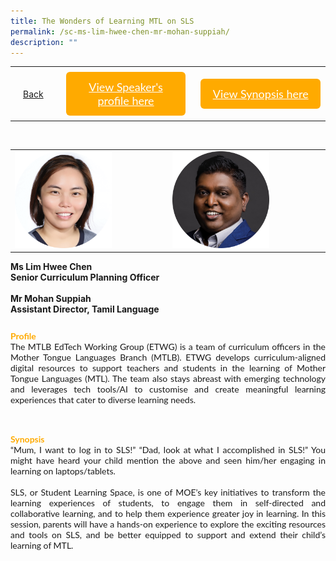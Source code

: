 ```yaml
---
title: The Wonders of Learning MTL on SLS
permalink: /sc-ms-lim-hwee-chen-mr-mohan-suppiah/
description: ""
---
```

<style>
  .video-container {
  position: relative;
  width: 100%;
  overflow: hidden;
  padding-top: 56.25%; 
}
.responsive-iframe {
  position: absolute;
  top: 0;
  left: 0;
  bottom: 0;
  right: 0;
  width: 100%;
  height: 100%;
  border: none;
}
.btntop {
    position: fixed;
    float: right;
    bottom: 20px;
    right: 80px;
    z-index: 99;
    boder: none;
    background-color: #3bb9ff;
    cursor: pointer;
    padding: 15px;
    boder-radius: 4px;
    color: #fff;
    font-weight: 600;
}
    .btn1,.btn2{
      font-size: 18px;
    font-family: Lato,sans-serif;
    background-color: #fa0;
    padding: 13px 13px;
    border-radius: 6px;
    text-align: center;
    display: block;
    margin-left: 8px;
  }
  @media only screen and (max-width: 600px){ 
  .btn1,.btn2{
   margin-left: -6px;
    padding: 1px 8px;
  }
  }
   .btn1:hover {
background-color: lightgrey;!important;
}
 .btn2:hover {
background-color: lightgrey;!important;
}
.content a {
margin-bottom:0rem;
text-decoration:none;
}
  img {
height:auto;
max-width:100%;
}
	
.tlimg img {
height:auto;
max-width:30%;
}
</style>


<table>
  <tbody><tr>   
        <td style="border: none;
  text-align: left;padding: 20px;">
<a href="/english-session">Back</a>
</td>
    <td style="border: none;
  text-align: left;padding: 8px;width: 43%;"> <a href="#C1" class="btn1" style="color:#fff;">View Speaker's profile here</a> </td>
    <td style="border: none;
  text-align: left;padding: 8px;width: 43%;">
      <a href="#C2" class="btn2" style="color:#fff;">  View Synopsis here</a>
    </td>
    </tr>
</tbody></table><br>

<table>
		<tbody><tr>
		<td>
		<img src="/images/EL/ms_lim hwee chen.png" style="width:65%"> 
		</td>
		<td>
		<img src="/images/EL/mr_mohan suppiah.png" style="width:65%">
		</td>
		</tr>
</tbody></table>


 <p> <strong>Ms Lim Hwee Chen<strong><br>
	 Senior Curriculum Planning Officer<br><br><strong>Mr Mohan Suppiah<strong>
	 <br>Assistant Director, Tamil Language </strong></strong></strong></strong></p><strong><strong><strong></strong></strong></strong>

 <h4 id="C1" style="padding-top:12px;margin:0px;color:#fa0;font-family:Lato,sans-serif;">Profile</h4>

<p style="margin:0px;font-family: Lato,sans-serif;text-align: justify">
The MTLB EdTech Working Group (ETWG) is a team of curriculum officers in the Mother Tongue Languages Branch (MTLB). ETWG develops curriculum-aligned digital resources to support teachers and students in the learning of Mother Tongue Languages (MTL). The team also stays abreast with emerging technology and leverages tech tools/AI to customise and create meaningful learning experiences that cater to diverse learning needs. 
</p><br><br>
	

<h4 id="C2" style="padding-top:12px;margin:0px;color:#fa0;font-family:Lato,sans-serif;">Synopsis</h4> 
<p style="margin:0px;font-family: Lato,sans-serif;text-align: justify;">
“Mum, I want to log in to SLS!” “Dad, look at what I accomplished in SLS!” 
You might have heard your child mention the above and seen him/her engaging in learning on laptops/tablets. <br>
<br>SLS, or Student Learning Space, is one of MOE’s key initiatives to transform the learning experiences of students, to engage them in self-directed and collaborative learning, and to help them experience greater joy in learning. In this session, parents will have a hands-on experience to explore the exciting resources and tools on SLS, and be better equipped to support and extend their child’s learning of MTL.</p>